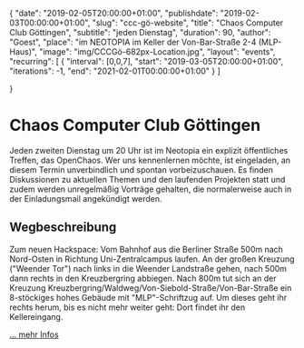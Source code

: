 {
   "date":          "2019-02-05T20:00:00+01:00",
   "publishdate":   "2019-02-03T00:00:00+01:00",
   "slug":          "ccc-gö-website",
   "title":         "Chaos Computer Club Göttingen",
   "subtitle":      "jeden Dienstag",
   "duration":      90,
   "author":        "Goest",
   "place":         "im NEOTOPIA im Keller der Von-Bar-Straße 2-4 (MLP-Haus)",
   "image":         "img/CCCGö-682px-Location.jpg",
   "layout":        "events",
   "recurring": [
     {
       "interval": [0,0,7],
       "start": "2019-03-05T20:00:00+01:00",
       "iterations": -1,
       "end": "2021-02-01T00:00:00+01:00"
     }
   ]


}


Chaos Computer Club Göttingen
============

Jeden zweiten Dienstag um 20 Uhr ist im Neotopia ein explizit öffentliches Treffen, das OpenChaos. Wer uns kennenlernen möchte, ist eingeladen, an diesem Termin unverbindlich und spontan vorbeizuschauen. Es finden Diskussionen zu aktuellen Themen und den laufenden Projekten statt und zudem werden unregelmäßig Vorträge gehalten, die normalerweise auch in der Einladungsmail angekündigt werden.

Wegbeschreibung
-------

Zum neuen Hackspace: Vom Bahnhof aus die Berliner Straße 500m nach Nord-Osten in Richtung Uni-Zentralcampus laufen. An der großen Kreuzung ("Weender Tor") nach links in die Weender Landstraße gehen, nach 500m dann rechts in den Kreuzbergring abbiegen. Nach 800m tut sich an der Kreuzung Kreuzbergring/Waldweg/Von-Siebold-Straße/Von-Bar-Straße ein 8-stöckiges hohes Gebäude mit "MLP"-Schriftzug auf. Um dieses geht ihr rechts herum, bis es nicht mehr weiter geht: Dort findet ihr den Kellereingang.

[... mehr Infos](https://cccgoe.de/wiki/Hauptseite)
